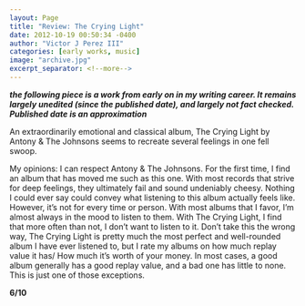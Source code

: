 ```yaml
---
layout: Page
title: "Review: The Crying Light"
date: 2012-10-19 00:50:34 -0400
author: "Victor J Perez III"
categories: [early works, music]
image: "archive.jpg"
excerpt_separator: <!--more-->
---
```


**_the following piece is a work from early on in my writing career. It remains largely unedited (since the published date), and largely not fact checked. Published date is an approximation_**

An extraordinarily emotional and classical album, The Crying Light by Antony & The Johnsons seems to recreate several feelings in one fell swoop.

<!--more-->

My opinions:
I can respect Antony & The Johnsons. For the first time, I find an album that has moved me such as this one. With most records that strive for deep feelings, they ultimately fail and sound undeniably cheesy. Nothing I could ever say could convey what listening to this album actually feels like. However, it’s not for every time or person. With most albums that I favor, I’m almost always in the mood to listen to them. With The Crying Light, I find that more often than not, I don’t want to listen to it. Don’t take this the wrong way, The Crying Light is pretty much the most perfect and well-rounded album I have ever listened to, but I rate my albums on how much replay value it has/ How much it’s worth of your money. In most cases, a good album generally has a good replay value, and a bad one has little to none. This is just one of those exceptions.

**6/10**
